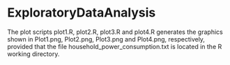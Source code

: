 ExploratoryDataAnalysis
=======================

The plot scripts plot1.R, plot2.R, plot3.R and plot4.R generates the graphics shown in Plot1.png, Plot2.png, Plot3.png and Plot4.png, respectively, provided that the file household_power_consumption.txt is located in the R working directory.
